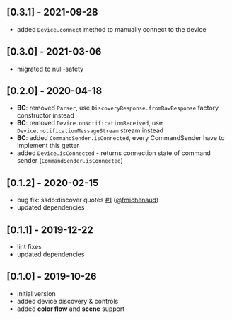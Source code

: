 ## [0.3.1] - 2021-09-28
* added `Device.connect` method to manually connect to the device

## [0.3.0] - 2021-03-06
* migrated to null-safety

## [0.2.0] - 2020-04-18
* **BC**: removed `Parser`, use `DiscoveryResponse.fromRawResponse` factory constructor instead
* **BC**: removed `Device.onNotificationReceived`, use `Device.notificationMessageStream` stream instead
* **BC**: added `CommandSender.isConnected`, every CommandSender have to implement this getter
* added `Device.isConnected` - returns connection state of command sender (`CommandSender.isConnected`)

## [0.1.2] - 2020-02-15
* bug fix: ssdp:discover quotes [#1](https://github.com/janstol/yeedart/issues/1) ([@fmichenaud](https://github.com/fmichenaud))
* updated dependencies

## [0.1.1] - 2019-12-22
* lint fixes
* updated dependencies

## [0.1.0] - 2019-10-26
* initial version
* added device discovery & controls
* added **color flow** and **scene** support
